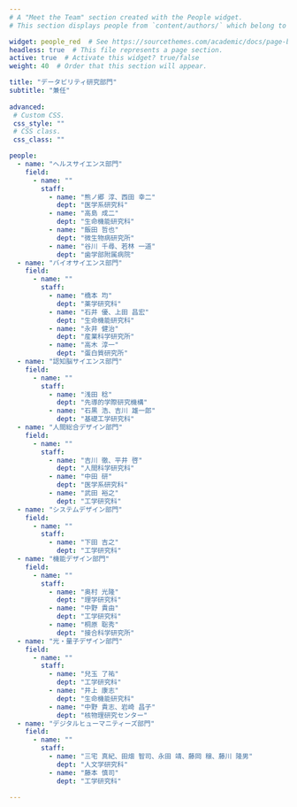 ```yaml
---
# A "Meet the Team" section created with the People widget.
# This section displays people from `content/authors/` which belong to the `user_groups` below.

widget: people_red  # See https://sourcethemes.com/academic/docs/page-builder/
headless: true  # This file represents a page section.
active: true  # Activate this widget? true/false
weight: 40  # Order that this section will appear.

title: "データビリティ研究部門"
subtitle: "兼任"
  
advanced:
 # Custom CSS. 
 css_style: ""
 # CSS class.
 css_class: ""

people:
  - name: "ヘルスサイエンス部門"
    field: 
      - name: ""
        staff:
          - name: "熊ノ郷 淳、西田 幸二"
            dept: "医学系研究科"
          - name: "高島 成二"
            dept: "生命機能研究科"
          - name: "飯田 哲也"
            dept: "微生物病研究所"
          - name: "谷川 千尋、若林 一道"
            dept: "歯学部附属病院"
  - name: "バイオサイエンス部門"
    field: 
      - name: ""
        staff:
          - name: "橋本 均"
            dept: "薬学研究科"
          - name: "石井 優、上田 昌宏"
            dept: "生命機能研究科"
          - name: "永井 健治"
            dept: "産業科学研究所"
          - name: "高木 淳一"
            dept: "蛋白質研究所"
  - name: "認知脳サイエンス部門"
    field: 
      - name: ""
        staff:
          - name: "浅田 稔"
            dept: "先導的学際研究機構"
          - name: "石黒 浩、吉川 雄一郎"
            dept: "基礎工学研究科"
  - name: "人間総合デザイン部門"
    field: 
      - name: ""
        staff:
          - name: "吉川 徹、平井 啓"
            dept: "人間科学研究科"
          - name: "中田 研"
            dept: "医学系研究科"
          - name: "武田 裕之"
            dept: "工学研究科"
  - name: "システムデザイン部門"
    field: 
      - name: ""
        staff:
          - name: "下田 吉之"
            dept: "工学研究科"
  - name: "機能デザイン部門"
    field: 
      - name: ""
        staff:
          - name: "奥村 光隆"
            dept: "理学研究科"
          - name: "中野 貴由"
            dept: "工学研究科"
          - name: "桐原 聡秀"
            dept: "接合科学研究所"
  - name: "光・量子デザイン部門"
    field: 
      - name: ""
        staff:
          - name: "兒玉 了祐"
            dept: "工学研究科"
          - name: "井上 康志"
            dept: "生命機能研究科"
          - name: "中野 貴志、岩崎 昌子"
            dept: "核物理研究センター"
  - name: "デジタルヒューマニティーズ部門"
    field: 
      - name: ""
        staff:
          - name: "三宅 真紀、田畑 智司、永田 靖、藤岡 穣、藤川 隆男"
            dept: "人文学研究科"
          - name: "藤本 慎司"
            dept: "工学研究科"

---
```

